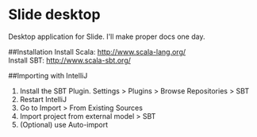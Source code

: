 # Slide desktop
Desktop application for Slide. I'll make proper docs one day.

##Installation
Install Scala: http://www.scala-lang.org/<br>
Install SBT: http://www.scala-sbt.org/

##Importing with IntelliJ
1. Install the SBT Plugin. Settings > Plugins > Browse Repositories > SBT
2. Restart IntelliJ
3. Go to Import > From Existing Sources
4. Import project from external model > SBT
5. (Optional) use Auto-import
